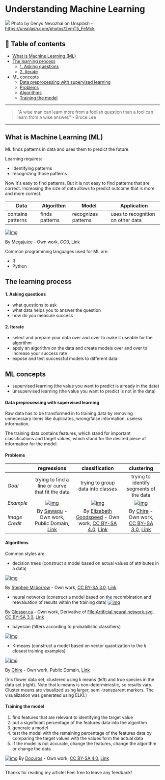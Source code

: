 # Understanding Machine Learning
[<img src="https://images.unsplash.com/photo-1503642551022-c011aafb3c88?dpr=2&auto=format&fit=crop&w=1080&h=720&q=80&cs=tinysrgb&crop=">](
https://unsplash.com/photos/2vmT5_FeMck)
Photo by Denys Nevozhai on Unsplash - https://unsplash.com/photos/2vmT5_FeMck


## 📄 Table of contents

- [What is Machine Learning (ML)](#what-is-machine-learning-ml)
- [The learning process](#the-learning-process)
    - [1. Asking questions](#1-asking-questions)
    - [2. Iterate](#2-iterate)
- [ML concepts](#ml-concepts)
    - [Data preprocessing with supervised learning](#data-preprocessing-with-supervised-learning)
    - [Problems](#problems)
    - [Algorithms](#algorithms)
    - [Training the model](#training-the-model)


---
>"A wise man can learn more from a foolish question than a fool can learn from a wise answer." - Bruce Lee
---

## What is Machine Learning (ML)

ML finds patterns in data and uses them to predict the future.

Learning requires:
- identifying patterns
- recognizing those patterns

Now it's easy to find patterns. But it is not easy to find patterns that are correct. Increasing the size of data allows to predict outcome that is more and more correct.

|Data|Algorithm|Model|Application|
|-|-|-|-|
|contains patterns|finds patterns|recognizes patterns|uses to recognition on other data|


[![img](https://upload.wikimedia.org/wikipedia/commons/thumb/1/1b/Reinforcement_learning_diagram.svg/300px-Reinforcement_learning_diagram.svg.png)](https://en.wikipedia.org/wiki/Reinforcement_learning#/media/File:Reinforcement_learning_diagram.svg)

By <a href="//commons.wikimedia.org/w/index.php?title=User:Megajuice&amp;action=edit&amp;redlink=1" class="new" title="User:Megajuice (page does not exist)">Megajuice</a> - <span class="int-own-work" lang="en">Own work</span>, <a href="http://creativecommons.org/publicdomain/zero/1.0/deed.en" title="Creative Commons Zero, Public Domain Dedication">CC0</a>, <a href="https://commons.wikimedia.org/w/index.php?curid=57895741">Link</a>



Common programming languages used for ML are:
- R
- Python

## The learning process

#### 1. Asking questions

- what questions to ask 
- what data helps you to answer the question
- how do you measure success

#### 2. Iterate

- select and prepare your data over and over to make it useable for the algorithm
- apply an algorithm on the data and create models over and over to increase your success rate
- expose and test successful models to different data

## ML concepts 

- supervised learning (the value you want to predict is already in the data)
- unsupervised learning (the value you want to predict is not in the data)


#### Data preprocessing with supervised learning

Raw data has to be transformed in to training data by removing unnecessary items like duplicates, wrong/false information, useless information. 

The training data contains features, which stand for important classifications and target values, which stand for the desired piece of information for the model.

#### Problems


| |regressions|classification|clustering|
|-|:-:|:-:|:-:|
|*Goal*|trying to find a line or curve that fit the data|trying to group data into classes|trying to identify segments of the data|
|*Example*|[![img](https://upload.wikimedia.org/wikipedia/commons/thumb/3/3a/Linear_regression.svg/438px-Linear_regression.svg.png)](https://en.wikipedia.org/wiki/Regression_analysis#/media/File:Linear_regression.svg)|[![img](https://upload.wikimedia.org/wikipedia/commons/thumb/8/8a/Perceptron_example.svg/1224px-Perceptron_example.svg.png)](https://en.wikipedia.org/wiki/Perceptron#/media/File:Perceptron_example.svg)|[![img](https://upload.wikimedia.org/wikipedia/commons/thumb/d/d1/KMeans-density-data.svg/345px-KMeans-density-data.svg.png)](https://en.wikipedia.org/wiki/Cluster_analysis#/media/File:KMeans-density-data.svg)|
|*Image Credit*|By <a href="//commons.wikimedia.org/w/index.php?title=User:Sewaqu&amp;action=edit&amp;redlink=1" class="new" title="User:Sewaqu (page does not exist)">Sewaqu</a> - <span class="int-own-work" lang="en">Own work</span>, Public Domain, <a href="https://commons.wikimedia.org/w/index.php?curid=11967659">Link</a>|By <a href="//commons.wikimedia.org/w/index.php?title=User:Elizabeth_goodspeed&amp;action=edit&amp;redlink=1" class="new" title="User:Elizabeth goodspeed (page does not exist)">Elizabeth Goodspeed</a> - <span class="int-own-work" lang="en">Own work</span>, <a href="http://creativecommons.org/licenses/by-sa/4.0" title="Creative Commons Attribution-Share Alike 4.0">CC BY-SA 4.0</a>, <a href="https://commons.wikimedia.org/w/index.php?curid=40188333">Link</a>|By <a href="//commons.wikimedia.org/wiki/User:Chire" title="User:Chire">Chire</a> - <span class="int-own-work" lang="en">Own work</span>, <a href="http://creativecommons.org/licenses/by-sa/3.0" title="Creative Commons Attribution-Share Alike 3.0">CC BY-SA 3.0</a>, <a href="https://commons.wikimedia.org/w/index.php?curid=17085333">Link</a>|



#### Algorithms

Common styles are:
- decision trees (construct a model based on actual values of attributes in a data)

[![img](https://upload.wikimedia.org/wikipedia/commons/f/f3/CART_tree_titanic_survivors.png)](https://commons.wikimedia.org/w/index.php?curid=14143467)

By <a href="//commons.wikimedia.org/w/index.php?title=User:Stephen_Milborrow&amp;action=edit&amp;redlink=1" class="new" title="User:Stephen Milborrow (page does not exist)">Stephen Milborrow</a> - <span class="int-own-work" lang="en">Own work</span>, <a href="http://creativecommons.org/licenses/by-sa/3.0" title="Creative Commons Attribution-Share Alike 3.0">CC BY-SA 3.0</a>, <a href="https://commons.wikimedia.org/w/index.php?curid=14143467">Link</a>


- neural networks (construct a model based on the recombination and reevaluation of results within the training data)
[![img](https://upload.wikimedia.org/wikipedia/commons/thumb/4/46/Colored_neural_network.svg/296px-Colored_neural_network.svg.png)](https://commons.wikimedia.org/w/index.php?curid=24913461)

By <a href="//commons.wikimedia.org/wiki/User_talk:Glosser.ca" title="User talk:Glosser.ca">Glosser.ca</a> - <span class="int-own-work" lang="en">Own work</span>, Derivative of <a href="//commons.wikimedia.org/wiki/File:Artificial_neural_network.svg" title="File:Artificial neural network.svg">File:Artificial neural network.svg</a>, <a href="http://creativecommons.org/licenses/by-sa/3.0" title="Creative Commons Attribution-Share Alike 3.0">CC BY-SA 3.0</a>, <a href="https://commons.wikimedia.org/w/index.php?curid=24913461">Link</a>

- bayesian (filters according to probabilistic classifiers)


[![img](https://upload.wikimedia.org/wikipedia/commons/thumb/0/0e/SimpleBayesNet.svg/1150px-SimpleBayesNet.svg.png)](https://en.wikipedia.org/wiki/Bayesian_network#/media/File:SimpleBayesNet.svg)

- K-means (construct a model based on vector quantization to the *k* closest training examples)

[![img](https://upload.wikimedia.org/wikipedia/commons/thumb/1/10/Iris_Flowers_Clustering_kMeans.svg/660px-Iris_Flowers_Clustering_kMeans.svg.png)](https://en.wikipedia.org/wiki/K-means_clustering#/media/File:Iris_Flowers_Clustering_kMeans.svg)

By <a href="//commons.wikimedia.org/wiki/User:Chire" title="User:Chire">Chire</a> - <span class="int-own-work" lang="en">Own work</span>, Public Domain, <a href="https://commons.wikimedia.org/w/index.php?curid=11711077">Link</a>

(Iris flower data set, clustered using k means (left) and true species in the data set (right). Note that k-means is non-determinicstic, so results vary. Cluster means are visualized using larger, semi-transparent markers. The visualization was generated using ELKI.)


#### Training the model



1. find features that are relevant to identifying the target value
1. put a significant percentage of the features data into the algorithm
1. generate a model
1. test the model with the remaining percentage of the features data by comparing the target values with the values form the actual data
1. if the model is not accurate, change the features, change the algorithm or change the data


[![img](https://upload.wikimedia.org/wikipedia/commons/thumb/5/54/Generic_Michigan-style_Supervised_LCS_Schematic.png/1920px-Generic_Michigan-style_Supervised_LCS_Schematic.png)](https://en.wikipedia.org/wiki/Learning_classifier_system#/media/File:Generic_Michigan-style_Supervised_LCS_Schematic.png)
By <a href="//commons.wikimedia.org/w/index.php?title=User:Docurbs&amp;action=edit&amp;redlink=1" class="new" title="User:Docurbs (page does not exist)">Docurbs</a> - <span class="int-own-work" lang="en">Own work</span>, <a href="http://creativecommons.org/licenses/by-sa/4.0" title="Creative Commons Attribution-Share Alike 4.0">CC BY-SA 4.0</a>, <a href="https://commons.wikimedia.org/w/index.php?curid=52379695">Link</a>



___


Thanks for reading my article! Feel free to leave any feedback! 


<!-- Written by Daniel Deutsch (deudan1010@gmail.com) -->

